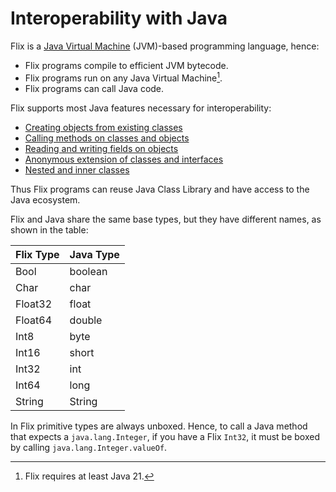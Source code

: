 # Interoperability with Java

Flix is a [Java Virtual Machine](https://en.wikipedia.org/wiki/Java_virtual_machine) (JVM)-based programming language,
hence:

- Flix programs compile to efficient JVM bytecode.
- Flix programs run on any Java Virtual Machine[^1].
- Flix programs can call Java code.

Flix supports most Java features necessary for interoperability:

- [Creating objects from existing classes](./creating-objects.md)
- [Calling methods on classes and objects](./calling-methods.md)
- [Reading and writing fields on objects](./reading-and-writing-fields.md)
- [Anonymous extension of classes and interfaces](./extending-classes-and-interfaces.md)
- [Nested and inner classes](./nested-and-inner-classes.md)

Thus Flix programs can reuse Java Class Library and have access to the Java ecosystem.

Flix and Java share the same base types, but they have different names, as shown
in the table:

| Flix Type | Java Type |
|-----------|-----------|
| Bool      | boolean   |
| Char      | char      |
| Float32   | float     |
| Float64   | double    |
| Int8      | byte      |
| Int16     | short     |
| Int32     | int       |
| Int64     | long      |
| String    | String    |

In Flix primitive types are always unboxed.
Hence, to call a Java method that expects a `java.lang.Integer`,
if you have a Flix `Int32`, it must be boxed by calling `java.lang.Integer.valueOf`.

[^1]: Flix requires at least Java 21.
